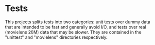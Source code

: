 # Tests

This projects splits tests into two categories: unit tests over dummy data that are intended to be fast and generally avoid I/O, and tests over real (movielens 20M) data that may be slower. They are contained in the "unittest" and "movielens" directories respectively.
